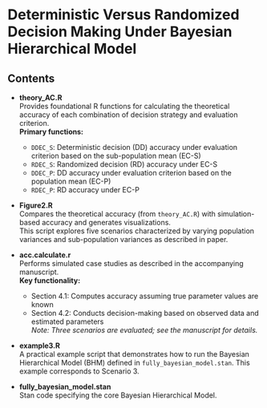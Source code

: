 # Deterministic Versus Randomized Decision Making Under Bayesian Hierarchical Model

## Contents

- **theory_AC.R**  
  Provides foundational R functions for calculating the theoretical accuracy of each combination of decision strategy and evaluation criterion.  
  **Primary functions:**  
  - `DDEC_S`: Deterministic decision (DD) accuracy under evaluation criterion based on the sub-population mean (EC-S)  
  - `RDEC_S`: Randomized decision (RD) accuracy under EC-S  
  - `DDEC_P`: DD accuracy under evaluation criterion based on the population mean (EC-P)  
  - `RDEC_P`: RD accuracy under EC-P  

- **Figure2.R**  
  Compares the theoretical accuracy (from `theory_AC.R`) with simulation-based accuracy and generates visualizations.  
  This script explores five scenarios characterized by varying population variances and sub-population variances as described in paper.

- **acc.calculate.r**  
  Performs simulated case studies as described in the accompanying manuscript.  
  **Key functionality:**  
  - Section 4.1: Computes accuracy assuming true parameter values are known  
  - Section 4.2: Conducts decision-making based on observed data and estimated parameters  
  *Note: Three scenarios are evaluated; see the manuscript for details.*

- **example3.R**  
  A practical example script that demonstrates how to run the Bayesian Hierarchical Model (BHM) defined in `fully_bayesian_model.stan`. This example corresponds to Scenario 3.

- **fully_bayesian_model.stan**  
  Stan code specifying the core Bayesian Hierarchical Model.
